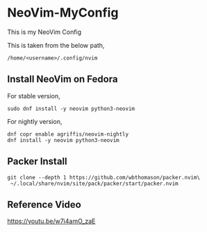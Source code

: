 # NeoVim-MyConfig

This is my NeoVim Config

This is taken from the below path,

```
/home/<username>/.config/nvim
```

## Install NeoVim on Fedora

For stable version,

```
sudo dnf install -y neovim python3-neovim
```

For nightly version,

```
dnf copr enable agriffis/neovim-nightly
dnf install -y neovim python3-neovim
```

## Packer Install

```
git clone --depth 1 https://github.com/wbthomason/packer.nvim\
 ~/.local/share/nvim/site/pack/packer/start/packer.nvim
```

## Reference Video

https://youtu.be/w7i4amO_zaE
